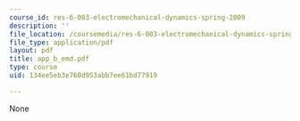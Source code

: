 ```yaml
---
course_id: res-6-003-electromechanical-dynamics-spring-2009
description: ''
file_location: /coursemedia/res-6-003-electromechanical-dynamics-spring-2009/134ee5eb3e760d953abb7ee61bd77919_app_b_emd.pdf
file_type: application/pdf
layout: pdf
title: app_b_emd.pdf
type: course
uid: 134ee5eb3e760d953abb7ee61bd77919

---
```

None
